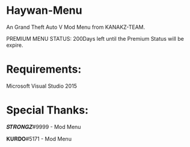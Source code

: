 # Haywan-Menu
An Grand Theft Auto V Mod Menu from KANAKZ-TEAM.

PREMIUM MENU STATUS: 200Days left until the Premium Status will be expire.

# Requirements:
Microsoft Visual Studio 2015



# Special Thanks:

𝑺𝑻𝑹𝑶𝑵𝑮𝒁#9999 - Mod Menu

𝐊𝐔𝐑𝐃𝐎#5171 - Mod Menu
